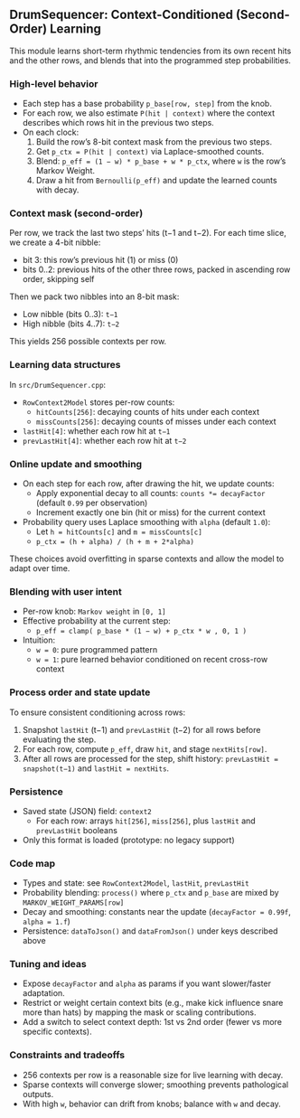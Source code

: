 ## DrumSequencer: Context-Conditioned (Second-Order) Learning

This module learns short-term rhythmic tendencies from its own recent hits and the other rows, and blends that into the programmed step probabilities.

### High-level behavior

- Each step has a base probability `p_base[row, step]` from the knob.
- For each row, we also estimate `P(hit | context)` where the context describes which rows hit in the previous two steps.
- On each clock:
  1. Build the row’s 8-bit context mask from the previous two steps.
  2. Get `p_ctx = P(hit | context)` via Laplace-smoothed counts.
  3. Blend: `p_eff = (1 − w) * p_base + w * p_ctx`, where `w` is the row’s Markov Weight.
  4. Draw a hit from `Bernoulli(p_eff)` and update the learned counts with decay.

### Context mask (second-order)

Per row, we track the last two steps’ hits (t−1 and t−2). For each time slice, we create a 4-bit nibble:

- bit 3: this row’s previous hit (1) or miss (0)
- bits 0..2: previous hits of the other three rows, packed in ascending row order, skipping self

Then we pack two nibbles into an 8-bit mask:

- Low nibble (bits 0..3): `t−1`
- High nibble (bits 4..7): `t−2`

This yields 256 possible contexts per row.

### Learning data structures

In `src/DrumSequencer.cpp`:

- `RowContext2Model` stores per-row counts:
  - `hitCounts[256]`: decaying counts of hits under each context
  - `missCounts[256]`: decaying counts of misses under each context
- `lastHit[4]`: whether each row hit at `t−1`
- `prevLastHit[4]`: whether each row hit at `t−2`

### Online update and smoothing

- On each step for each row, after drawing the hit, we update counts:
  - Apply exponential decay to all counts: `counts *= decayFactor` (default `0.99` per observation)
  - Increment exactly one bin (hit or miss) for the current context
- Probability query uses Laplace smoothing with `alpha` (default `1.0`):
  - Let `h = hitCounts[c]` and `m = missCounts[c]`
  - `p_ctx = (h + alpha) / (h + m + 2*alpha)`

These choices avoid overfitting in sparse contexts and allow the model to adapt over time.

### Blending with user intent

- Per-row knob: `Markov weight` in `[0, 1]`
- Effective probability at the current step:
  - `p_eff = clamp( p_base * (1 − w) + p_ctx * w , 0, 1 )`
- Intuition:
  - `w = 0`: pure programmed pattern
  - `w = 1`: pure learned behavior conditioned on recent cross-row context

### Process order and state update

To ensure consistent conditioning across rows:

1. Snapshot `lastHit` (t−1) and `prevLastHit` (t−2) for all rows before evaluating the step.
2. For each row, compute `p_eff`, draw `hit`, and stage `nextHits[row]`.
3. After all rows are processed for the step, shift history: `prevLastHit = snapshot(t−1)` and `lastHit = nextHits`.

### Persistence

- Saved state (JSON) field: `context2`
  - For each row: arrays `hit[256]`, `miss[256]`, plus `lastHit` and `prevLastHit` booleans
- Only this format is loaded (prototype: no legacy support)

### Code map

- Types and state: see `RowContext2Model`, `lastHit`, `prevLastHit`
- Probability blending: `process()` where `p_ctx` and `p_base` are mixed by `MARKOV_WEIGHT_PARAMS[row]`
- Decay and smoothing: constants near the update (`decayFactor = 0.99f`, `alpha = 1.f`)
- Persistence: `dataToJson()` and `dataFromJson()` under keys described above

### Tuning and ideas

- Expose `decayFactor` and `alpha` as params if you want slower/faster adaptation.
- Restrict or weight certain context bits (e.g., make kick influence snare more than hats) by mapping the mask or scaling contributions.
- Add a switch to select context depth: 1st vs 2nd order (fewer vs more specific contexts).

### Constraints and tradeoffs

- 256 contexts per row is a reasonable size for live learning with decay.
- Sparse contexts will converge slower; smoothing prevents pathological outputs.
- With high `w`, behavior can drift from knobs; balance with `w` and decay.
